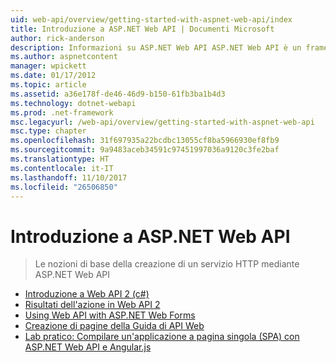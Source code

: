 ```yaml
---
uid: web-api/overview/getting-started-with-aspnet-web-api/index
title: Introduzione a ASP.NET Web API | Documenti Microsoft
author: rick-anderson
description: Informazioni su ASP.NET Web API ASP.NET Web API è un framework che rende più semplice compilare servizi HTTP in grado di raggiungono una vasta gamma di client, inclusi i browser...
ms.author: aspnetcontent
manager: wpickett
ms.date: 01/17/2012
ms.topic: article
ms.assetid: a36e178f-de46-46d9-b150-61fb3ba1b4d3
ms.technology: dotnet-webapi
ms.prod: .net-framework
msc.legacyurl: /web-api/overview/getting-started-with-aspnet-web-api
msc.type: chapter
ms.openlocfilehash: 31f697935a22bcdbc13055cf8ba5966930ef8fb9
ms.sourcegitcommit: 9a9483aceb34591c97451997036a9120c3fe2baf
ms.translationtype: HT
ms.contentlocale: it-IT
ms.lasthandoff: 11/10/2017
ms.locfileid: "26506850"
---
```

<a name="getting-started-with-aspnet-web-api"></a>Introduzione a ASP.NET Web API
====================
> Le nozioni di base della creazione di un servizio HTTP mediante ASP.NET Web API


- [Introduzione a Web API 2 (c#)](tutorial-your-first-web-api.md)
- [Risultati dell'azione in Web API 2](action-results.md)
- [Using Web API with ASP.NET Web Forms](using-web-api-with-aspnet-web-forms.md)
- [Creazione di pagine della Guida di API Web](creating-api-help-pages.md)
- [Lab pratico: Compilare un'applicazione a pagina singola (SPA) con ASP.NET Web API e Angular.js](build-a-single-page-application-spa-with-aspnet-web-api-and-angularjs.md)
